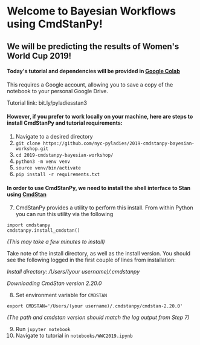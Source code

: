 
# Welcome to Bayesian Workflows using CmdStanPy!

## We will be predicting the results of Women's World Cup 2019!

####  Today's tutorial and dependencies will be provided in [Google Colab](https://colab.research.google.com/)

This requires a Google account, allowing you to save a copy of the notebook to your personal Google Drive.

Tutorial link: bit.ly/pyladiesstan3

#### However, if you prefer to work locally on your machine, here are steps to install CmdStanPy and tutorial requirements:
1. Navigate to a desired directory
2. `git clone https://github.com/nyc-pyladies/2019-cmdstanpy-bayesian-workshop.git`
3. `cd 2019-cmdstanpy-bayesian-workshop/`
4. `python3 -m venv venv`
5. `source venv/bin/activate`
6. `pip install -r requirements.txt`

#### In order to use CmdStanPy, we need to install the shell interface to Stan using [CmdStan](https://mc-stan.org/users/interfaces/cmdstan)

7. CmdStanPy provides a utility to perform this install.  From within Python you can run this utility via the following

```
import cmdstanpy
cmdstanpy.install_cmdstan()
```

*(This may take a few minutes to install)*

Take note of the install directory, as well as the install version. You should see the following logged in the first couple of lines from installation:

*Install directory: /Users/(your username)/.cmdstanpy*

*Downloading CmdStan version 2.20.0*

8. Set environment variable for `CMDSTAN`

`export CMDSTAN='/Users/(your username)/.cmdstanpy/cmdstan-2.20.0'`

*(The path and cmdstan version should match the log output from Step 7)*

9. Run `jupyter notebook`
10. Navigate to tutorial in `notebooks/WWC2019.ipynb`
